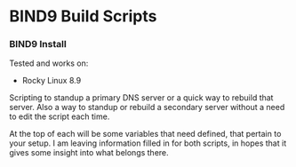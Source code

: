 # BIND9 Build Scripts

### BIND9 Install

Tested and works on:  
* Rocky Linux 8.9

Scripting to standup a primary DNS server or a quick way to rebuild that server.  Also a way to standup or rebuild a secondary server without a need to edit the script each time.

At the top of each will be some variables that need defined, that pertain to your setup.  I am leaving information filled in for both scripts, in hopes that it gives some insight into what belongs there.
